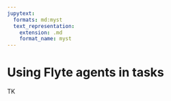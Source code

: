 ```yaml
---
jupytext:
  formats: md:myst
  text_representation:
    extension: .md
    format_name: myst
---
```


# Using Flyte agents in tasks

TK

